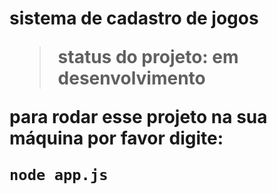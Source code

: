 <h1>sistema de cadastro de jogos</>

>status do projeto: em desenvolvimento

para rodar esse projeto na sua máquina por favor digite:

```
node app.js
```
